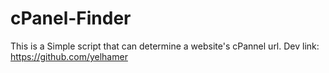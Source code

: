 # cPanel-Finder
This is a Simple script that can determine a website's cPannel url.
Dev link: https://github.com/yelhamer
